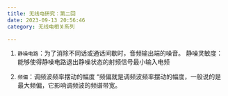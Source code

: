 ```yaml
---
title: 无线电研究：第二回
date: 2023-09-13 20:56:46
category: 无线电相关系列

---
```


1. `静噪电路`：为了消除不同话或通话间歇时，音频输出端的噪音。
静噪灵敏度： 能够使得静噪电路退出静噪状态的射频信号最小输入电频

2. `频偏`：调频波频率摆动的幅度
“频偏就是调频波频率摆动的幅度，一般说的是最大频偏，它影响调频波的频谱带宽。